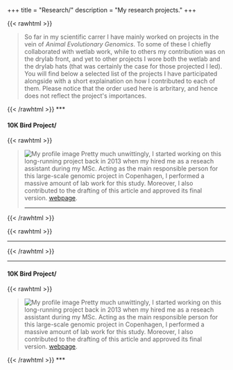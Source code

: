 +++
title = "Research/"
description = "My research projects."
+++

{{< rawhtml >}}
<blockquote>
So far in my scientific carrer I have mainly worked on projects in the vein of <i>Animal Evolutionary Genomics</i>. To some of these I chiefly collaborated with wetlab work, while to others my contribution was on the drylab front, and yet to other projects I wore both the wetlab and the drylab hats (that was certainly the case for those projected I led). You will find below a selected list of the projects I have participated alongside with a short explaination on how I contributed to each of them. Please notice that the order used here is arbritary, and hence does not reflect the project's importances.   
</blockquote>
{{< /rawhtml >}}
***

#### 10K Bird Project/

{{< rawhtml >}}
<blockquote class="adoro">
<img class="ResearchImg" src="../Images/SNMBirdsPoster.jpg" alt="My profile image">
Pretty much unwittingly, I started working on this long-running project back in 2013 when my hired me as a reseach assistant during my MSc.
Acting as the main responsible person for this large-scale genomic project in Copenhagen, I performed a massive amount of lab work for this study. Moreover, I also contributed to the drafting of this article and approved its final version. <a href="https://b10k.genomics.cn/" target="_blank">webpage</a>.
<hr>
</hr>
</blockquote>
{{< /rawhtml >}}

{{< rawhtml >}}
<hr>
</hr>
{{< /rawhtml >}}

***

#### 10K Bird Project/

{{< rawhtml >}}
<blockquote class="adoro">  
<img class="ResearchImg" src="../Images/PigeonBreed.jpg" alt="My profile image">
Pretty much unwittingly, I started working on this long-running project back in 2013 when my hired me as a reseach assistant during my MSc.
Acting as the main responsible person for this large-scale genomic project in Copenhagen, I performed a massive amount of lab work for this study. Moreover, I also contributed to the drafting of this article and approved its final version. <a href="https://b10k.genomics.cn/" target="_blank">webpage</a>.
</blockquote>
{{< /rawhtml >}}
***